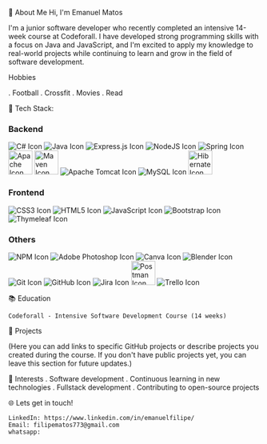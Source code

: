 💫 About Me
 Hi, I'm Emanuel Matos

I'm a junior software developer who recently completed an intensive 14-week course at Codeforall. I have developed strong programming skills with a focus on Java and JavaScript, and I'm excited to apply my knowledge to real-world projects while continuing to learn and grow in the field of software development.

   Hobbies
   
. Football
. Crossfit
. Movies
. Read

🚀 Tech Stack:
   
 ### Backend

![C# Icon](https://img.icons8.com/color/48/000000/c-sharp-logo.png)
![Java Icon](https://img.icons8.com/color/48/000000/java-coffee-cup-logo.png)
![Express.js Icon](https://img.icons8.com/color/48/000000/express.png)
![NodeJS Icon](https://img.icons8.com/color/48/000000/nodejs.png)
![Spring Icon](https://img.icons8.com/color/48/000000/spring-logo.png)
<img src="https://cdn.jsdelivr.net/gh/devicons/devicon@latest/icons/apache/apache-original-wordmark.svg" alt="Apache Icon" width="48" height="48"/>
<img src="https://cdn.jsdelivr.net/gh/devicons/devicon@latest/icons/maven/maven-original-wordmark.svg" alt="Maven Icon" width="48" height="48"/>
![Apache Tomcat Icon](https://img.icons8.com/color/48/000000/tomcat.png)
![MySQL Icon](https://img.icons8.com/fluency/48/000000/mysql-logo.png)
<img src="https://cdn.jsdelivr.net/gh/devicons/devicon@latest/icons/hibernate/hibernate-original.svg" alt="Hibernate Icon" width="48" height="48"/>
          
   


### Frontend

![CSS3 Icon](https://img.icons8.com/color/48/000000/css3.png)
![HTML5 Icon](https://img.icons8.com/color/48/000000/html-5--v1.png)
![JavaScript Icon](https://img.icons8.com/color/48/000000/javascript--v1.png)
![Bootstrap Icon](https://img.icons8.com/color/48/000000/bootstrap.png)
![Thymeleaf Icon](https://img.icons8.com/color/48/000000/thymeleaf.png)


  ### Others

   ![NPM Icon](https://img.icons8.com/color/48/000000/npm.png)
   ![Adobe Photoshop Icon](https://img.icons8.com/color/48/000000/adobe-photoshop--v1.png)
   ![Canva Icon](https://img.icons8.com/fluency/48/000000/canva.png)
   ![Blender Icon](https://img.icons8.com/color/48/000000/blender-3d.png)
   ![Git Icon](https://img.icons8.com/color/48/000000/git.png)
   ![GitHub Icon](https://img.icons8.com/fluency/48/000000/github.png)
   ![Jira Icon](https://img.icons8.com/color/48/000000/jira.png)
  <img src="https://cdn.jsdelivr.net/gh/devicons/devicon@latest/icons/postman/postman-plain.svg" alt="Postman Icon" width="48" height="48"/>
   ![Trello Icon](https://img.icons8.com/color/48/000000/trello.png)


  📚 Education

    Codeforall - Intensive Software Development Course (14 weeks)


🌟 Projects

(Here you can add links to specific GitHub projects or describe projects you created during the course. If you don't have public projects yet, you can leave this section for future updates.)


🎯 Interests
    . Software development
    . Continuous learning in new technologies
    . Fullstack development 
    . Contributing to open-source projects

🌐 Lets get in touch!

    LinkedIn: https://www.linkedin.com/in/emanuelfilipe/
    Email: filipematos773@gmail.com
    whatsapp:









